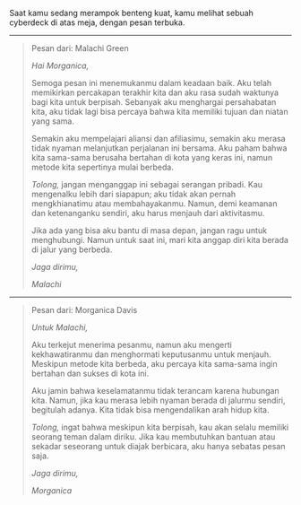 Saat kamu sedang merampok benteng kuat, kamu melihat sebuah cyberdeck di atas meja, dengan pesan terbuka.

---

> Pesan dari: Malachi Green
>
> _Hai Morganica,_
>
> Semoga pesan ini menemukanmu dalam keadaan baik. Aku telah memikirkan percakapan terakhir kita dan aku rasa sudah waktunya bagi kita untuk berpisah. Sebanyak aku menghargai persahabatan kita, aku tidak lagi bisa percaya bahwa kita memiliki tujuan dan niatan yang sama.
>
> Semakin aku mempelajari aliansi dan afiliasimu, semakin aku merasa tidak nyaman melanjutkan perjalanan ini bersama. Aku paham bahwa kita sama-sama berusaha bertahan di kota yang keras ini, namun metode kita sepertinya mulai berbeda.
>
> _Tolong,_ jangan menganggap ini sebagai serangan pribadi. Kau mengenalku lebih dari siapapun; aku tidak akan pernah mengkhianatimu atau membahayakanmu. Namun, demi keamanan dan ketenanganku sendiri, aku harus menjauh dari aktivitasmu.
>
> Jika ada yang bisa aku bantu di masa depan, jangan ragu untuk menghubungi. Namun untuk saat ini, mari kita anggap diri kita berada di jalur yang berbeda.
>
> _Jaga dirimu,_
>
> _Malachi_

---

> Pesan dari: Morganica Davis
>
> _Untuk Malachi,_
>
> Aku terkejut menerima pesanmu, namun aku mengerti kekhawatiranmu dan menghormati keputusanmu untuk menjauh. Meskipun metode kita berbeda, aku percaya kita sama-sama ingin bertahan dan sukses di kota ini.
>
> Aku jamin bahwa keselamatanmu tidak terancam karena hubungan kita. Namun, jika kau merasa lebih nyaman berada di jalurmu sendiri, begitulah adanya. Kita tidak bisa mengendalikan arah hidup kita.
>
> _Tolong,_ ingat bahwa meskipun kita berpisah, kau akan selalu memiliki seorang teman dalam diriku. Jika kau membutuhkan bantuan atau sekadar seseorang untuk diajak berbicara, aku hanya sebatas pesan saja.
>
> _Jaga dirimu,_
>
> _Morganica_
